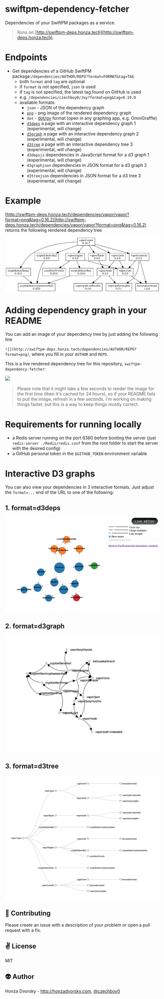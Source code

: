 # swiftpm-dependency-fetcher
Dependencies of your SwiftPM packages as a service.

> Runs on [http://swiftpm-deps.honza.tech](http://swiftpm-deps.honza.tech).

# Endpoints

- Get dependencies of a GitHub SwiftPM package:`/dependencies/AUTHOR/REPO?format=FORMAT&tag=TAG`
	- both `format` and `tag` are optional
	- if `format` is not specified, `json` is used
	- if `tag` is not specified, the latest tag found on GitHub is used
	- e.g. `/dependencies/czechboy0/Jay?format=png&tag=0.19.0`
	- available formats:
		- `json` - JSON of the dependency graph
		- [`png`](#adding-dependency-graph-in-your-readme) - png image of the rendered dependency graph
		- `dot` - [dot/gv](https://en.wikipedia.org/wiki/DOT_(graph_description_language)) format (open in any graphing app, e.g. OmniGraffle)
		- [`d3deps`](#1-formatd3deps) a page with an interactive dependency graph 1 (experimental, will change)
		- [`d3graph`](#2-formatd3graph) a page with an interactive dependency graph 2 (experimental, will change)
		- [`d3tree`](#3-formatd3tree) a page with an interactive dependency tree 3 (experimental, will change)
		- `d3depsjs` dependencies in JavaScript format for a d3 graph 1 (experimental, will change)
		- `d3graphjson` dependencies in JSON format for a d3 graph 2 (experimental, will change)
		- `d3treejson` dependencies in JSON format for a d3 tree 3 (experimental, will change)

# Example

[http://swiftpm-deps.honza.tech/dependencies/vapor/vapor?format=png&tag=0.16.2](http://swiftpm-deps.honza.tech/dependencies/vapor/vapor?format=png&tag=0.16.2) returns the following rendered dependency tree

![](Meta/vapor.png)

# Adding dependency graph in your README

You can add an image of your dependency tree by just adding the following line

`![](http://swiftpm-deps.honza.tech/dependencies/AUTHOR/REPO?format=png)`, where you fill in your `AUTHOR` and `REPO`. 

This is a live rendered dependency tree for this repository, `swiftpm-dependency-fetcher`:

![](http://swiftpm-deps.honza.tech/dependencies/czechboy0/swiftpm-dependency-fetcher?format=png)

> Please note that it might take a few seconds to render the image for the first time (then it's cached for 24 hours), so if your README fails to pull the image, refresh in a few seconds. I'm working on making things faster, but this is a way to keep things mostly correct.

# Requirements for running locally

- a Redis server running on the port 6380 before booting the server (just `redis-server ./Redis/redis.conf` from the root folder to start the server with the desired config)
- a GitHub personal token in the `$GITHUB_TOKEN` environment variable

# Interactive D3 graphs

You can also view your dependencies in 3 interactive formats. Just adjust the `format=...` end of the URL to one of the following:

## 1. format=d3deps

![](Meta/d3-deps.png)

## 2. format=d3graph

![](Meta/d3-graph.png)

## 3. format=d3tree

![](Meta/d3-tree.png)

:gift_heart: Contributing
------------
Please create an issue with a description of your problem or open a pull request with a fix.

:v: License
-------
MIT

:alien: Author
------
Honza Dvorsky - http://honzadvorsky.com, [@czechboy0](http://twitter.com/czechboy0)

